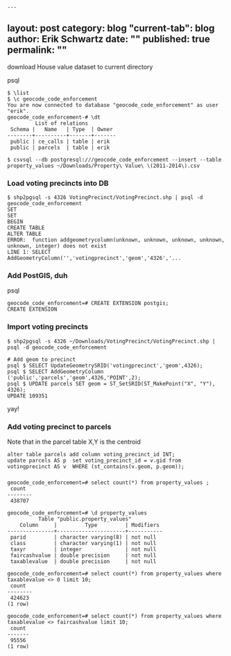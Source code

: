 	---
layout: post
category: blog
"current-tab": blog
author: Erik Schwartz
date: ""
published: true
permalink: ""
---

download House value dataset to current directory

psql

```
$ \list
$ \c geocode_code_enforcement
You are now connected to database "geocode_code_enforcement" as user "erik".
geocode_code_enforcement-# \dt
         List of relations
 Schema |   Name   | Type  | Owner
--------+----------+-------+-------
 public | ce_calls | table | erik
 public | parcels  | table | erik
```

```
$ csvsql --db postgresql:///geocode_code_enforcement --insert --table property_values ~/Downloads/Property\ Value\ \(2011-2014\).csv
```

### Load voting precincts into DB

```
$ shp2pgsql -s 4326 VotingPrecinct/VotingPrecinct.shp | psql -d geocode_code_enforcement
SET
SET
BEGIN
CREATE TABLE
ALTER TABLE
ERROR:  function addgeometrycolumn(unknown, unknown, unknown, unknown, unknown, integer) does not exist
LINE 1: SELECT AddGeometryColumn('','votingprecinct','geom','4326','...
```

### Add PostGIS, duh

psql

```
geocode_code_enforcement=# CREATE EXTENSION postgis;
CREATE EXTENSION
```

### Import voting precincts

```
$ shp2pgsql -s 4326 ~/Downloads/VotingPrecinct/VotingPrecinct.shp | psql -d geocode_code_enforcement

# Add geom to precinct
psql $ SELECT UpdateGeometrySRID('votingprecinct','geom',4326);
psql $ SELECT AddGeometryColumn ('public','parcels','geom',4326,'POINT',2);
psql $ UPDATE parcels SET geom = ST_SetSRID(ST_MakePoint("X", "Y"), 4326);
UPDATE 109351
```

yay!



### Add voting precinct to parcels

Note that in the parcel table X,Y is the centroid

```
alter table parcels add column voting_precinct_id INT;
update parcels AS p  set voting_precinct_id = v.gid from votingprecinct AS v  WHERE (st_contains(v.geom, p.geom));
```

### 
```
geocode_code_enforcement=# select count(*) from property_values ;
 count
--------
 438707
 
geocode_code_enforcement=# \d property_values
          Table "public.property_values"
    Column     |         Type         | Modifiers
---------------+----------------------+-----------
 parid         | character varying(8) | not null
 class         | character varying(1) | not null
 taxyr         | integer              | not null
 faircashvalue | double precision     | not null
 taxablevalue  | double precision     | not null
```

```
geocode_code_enforcement=# select count(*) from property_values where taxablevalue <> 0 limit 10;
 count
--------
 424623
(1 row)

geocode_code_enforcement=# select count(*) from property_values where taxablevalue <> faircashvalue limit 10;
 count
-------
 95556
(1 row)
```
